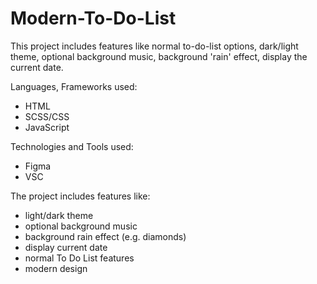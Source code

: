 # Modern-To-Do-List

This project includes features like normal to-do-list options, dark/light theme, optional background music, background 'rain' effect, display the current date.

Languages, Frameworks used:
- HTML
- SCSS/CSS
- JavaScript

Technologies and Tools used:
- Figma
- VSC

The project includes features like:
- light/dark theme 
- optional background music
- background rain effect (e.g. diamonds)
- display current date 
- normal To Do List features
- modern design
